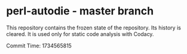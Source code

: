 # perl-autodie - master branch

This repository contains the frozen state of the repository.
Its history is cleared. It is used only for static code
analysis with Codacy.

Commit Time: 1734565815